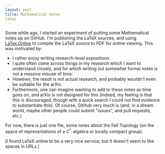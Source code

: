 ```yaml
---
layout: post
title: Mathematical notes
latex
---
```


Some while ago, I started an experiment of putting some Mathematical notes up on GitHub.  I'm publishing the LaTeX sources, and using
[LaTex.Online](https://latexonline.cc/) to compile the LaTeX source to PDF for online viewing.  This was motivated by:

- I rather enjoy writing research-level expositions.
- I quite often come across things in my research which I want to understand closely, and for which writing out somewhat formal notes is not a _massive_ misuse of time.
- However, the result is not actual research, and probably wouldn't even be suitable for the arXiv.
- Furthermore, one can imagine wanting to add to these notes as time goes on, and arXiv is not designed for this (indeed, my feeling is that this is discouraged, though with a quick search I could not find evidence to substantiate this).  Of course, GitHub very much is (and, in a dream world, maybe other people could submit "issues", and pull requests, etc.)

For now, there is just one file, some notes about the Fell Topology (on the space of representations of a $C^*$-algebra or locally compact group).

[I found LaTeX.online to be a very nice service; but it doesn't seem to like spaces in URLs.]
